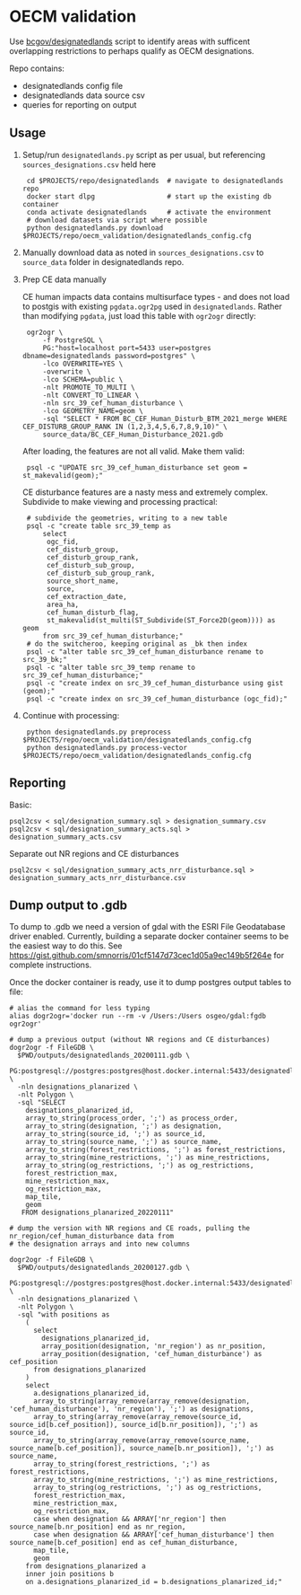 # OECM validation

Use [bcgov/designatedlands](https://github.com/bcgov/designatedlands) script to identify areas with sufficent overlapping restrictions to perhaps qualify as OECM designations.

Repo contains:

- designatedlands config file
- designatedlands data source csv
- queries for reporting on output

## Usage

1. Setup/run `designatedlands.py` script as per usual, but referencing `sources_designations.csv` held here

        cd $PROJECTS/repo/designatedlands  # navigate to designatedlands repo
        docker start dlpg                  # start up the existing db container
        conda activate designatedlands     # activate the environment
        # download datasets via script where possible
        python designatedlands.py download $PROJECTS/repo/oecm_validation/designatedlands_config.cfg

2. Manually download data as noted in `sources_designations.csv` to `source_data` folder in designatedlands repo.

3. Prep CE data manually

    CE human impacts data contains multisurface types - and does not load to postgis with existing `pgdata.ogr2pg`
    used in `designatedlands`. Rather than modifying `pgdata`, just load this table with `ogr2ogr` directly:

        ogr2ogr \
            -f PostgreSQL \
            PG:"host=localhost port=5433 user=postgres dbname=designatedlands password=postgres" \
            -lco OVERWRITE=YES \
            -overwrite \
            -lco SCHEMA=public \
            -nlt PROMOTE_TO_MULTI \
            -nlt CONVERT_TO_LINEAR \
            -nln src_39_cef_human_disturbance \
            -lco GEOMETRY_NAME=geom \
            -sql "SELECT * FROM BC_CEF_Human_Disturb_BTM_2021_merge WHERE CEF_DISTURB_GROUP_RANK IN (1,2,3,4,5,6,7,8,9,10)" \
            source_data/BC_CEF_Human_Disturbance_2021.gdb

    After loading, the features are not all valid. Make them valid:

        psql -c "UPDATE src_39_cef_human_disturbance set geom = st_makevalid(geom);"

    CE disturbance features are a nasty mess and extremely complex. Subdivide to make viewing and processing practical:

        # subdivide the geometries, writing to a new table
        psql -c "create table src_39_temp as
            select
             ogc_fid,
             cef_disturb_group,
             cef_disturb_group_rank,
             cef_disturb_sub_group,
             cef_disturb_sub_group_rank,
             source_short_name,
             source,
             cef_extraction_date,
             area_ha,
             cef_human_disturb_flag,
             st_makevalid(st_multi(ST_Subdivide(ST_Force2D(geom)))) as geom
            from src_39_cef_human_disturbance;"
        # do the switcheroo, keeping original as _bk then index
        psql -c "alter table src_39_cef_human_disturbance rename to src_39_bk;"
        psql -c "alter table src_39_temp rename to src_39_cef_human_disturbance;"
        psql -c "create index on src_39_cef_human_disturbance using gist (geom);"
        psql -c "create index on src_39_cef_human_disturbance (ogc_fid);"


4. Continue with processing:

        python designatedlands.py preprocess $PROJECTS/repo/oecm_validation/designatedlands_config.cfg
        python designatedlands.py process-vector $PROJECTS/repo/oecm_validation/designatedlands_config.cfg


## Reporting

Basic:
```
psql2csv < sql/designation_summary.sql > designation_summary.csv
psql2csv < sql/designation_summary_acts.sql > designation_summary_acts.csv
```

Separate out NR regions and CE disturbances

```
psql2csv < sql/designation_summary_acts_nrr_disturbance.sql > designation_summary_acts_nrr_disturbance.csv
```

## Dump output to .gdb

To dump to .gdb we need a version of gdal with the ESRI File Geodatabase driver enabled.
Currently, building a separate docker container seems to be the easiest way to do this.
See https://gist.github.com/smnorris/01cf5147d73cec1d05a9ec149b5f264e for complete instructions.

Once the docker container is ready, use it to dump postgres output tables to file:

    # alias the command for less typing
    alias dogr2ogr='docker run --rm -v /Users:/Users osgeo/gdal:fgdb ogr2ogr'

    # dump a previous output (without NR regions and CE disturbances)
    dogr2ogr -f FileGDB \
      $PWD/outputs/designatedlands_20200111.gdb \
      PG:postgresql://postgres:postgres@host.docker.internal:5433/designatedlands \
      -nln designations_planarized \
      -nlt Polygon \
      -sql "SELECT
        designations_planarized_id,
        array_to_string(process_order, ';') as process_order,
        array_to_string(designation, ';') as designation,
        array_to_string(source_id, ';') as source_id,
        array_to_string(source_name, ';') as source_name,
        array_to_string(forest_restrictions, ';') as forest_restrictions,
        array_to_string(mine_restrictions, ';') as mine_restrictions,
        array_to_string(og_restrictions, ';') as og_restrictions,
        forest_restriction_max,
        mine_restriction_max,
        og_restriction_max,
        map_tile,
        geom
       FROM designations_planarized_20220111"

    # dump the version with NR regions and CE roads, pulling the nr_region/cef_human_disturbance data from
    # the designation arrays and into new columns

    dogr2ogr -f FileGDB \
      $PWD/outputs/designatedlands_20200127.gdb \
      PG:postgresql://postgres:postgres@host.docker.internal:5433/designatedlands \
      -nln designations_planarized \
      -nlt Polygon \
      -sql "with positions as
        (
          select
            designations_planarized_id,
            array_position(designation, 'nr_region') as nr_position,
            array_position(designation, 'cef_human_disturbance') as cef_position
          from designations_planarized
        )
        select
          a.designations_planarized_id,
          array_to_string(array_remove(array_remove(designation, 'cef_human_disturbance'), 'nr_region'), ';') as designations,
          array_to_string(array_remove(array_remove(source_id, source_id[b.cef_position]), source_id[b.nr_position]), ';') as source_id,
          array_to_string(array_remove(array_remove(source_name, source_name[b.cef_position]), source_name[b.nr_position]), ';') as source_name,
          array_to_string(forest_restrictions, ';') as forest_restrictions,
          array_to_string(mine_restrictions, ';') as mine_restrictions,
          array_to_string(og_restrictions, ';') as og_restrictions,
          forest_restriction_max,
          mine_restriction_max,
          og_restriction_max,
          case when designation && ARRAY['nr_region'] then source_name[b.nr_position] end as nr_region,
          case when designation && ARRAY['cef_human_disturbance'] then source_name[b.cef_position] end as cef_human_disturbance,
          map_tile,
          geom
        from designations_planarized a
        inner join positions b
        on a.designations_planarized_id = b.designations_planarized_id;"